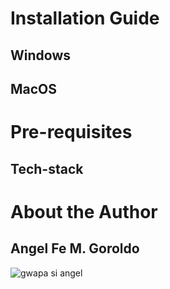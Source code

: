 # Installation Guide
## Windows
## MacOS

# Pre-requisites
## Tech-stack

# About the Author
  ## Angel Fe M. Goroldo
  ![gwapa si angel](https://scontent.fdvo5-1.fna.fbcdn.net/v/t39.30808-6/462478474_1222581132408496_6061693544356406614_n.jpg?_nc_cat=108&ccb=1-7&_nc_sid=6ee11a&_nc_eui2=AeHO8ZNUa_tFtQ7zvmaXgtVwUcBSbJp1yNlRwFJsmnXI2c6RDzCvbUasGT04059QXBwI8HbquddQ1npIFIlRfY6O&_nc_ohc=54MfqmZ1jjUQ7kNvgGFnHYq&_nc_ht=scontent.fdvo5-1.fna&_nc_gid=ABVuR9hXEe0kxT8WMtPYhJm&oh=00_AYBBB0TxpyGRMoRJzsYKMR0uwo_efNBwUrlRc53qVoahWQ&oe=670B9C60)
